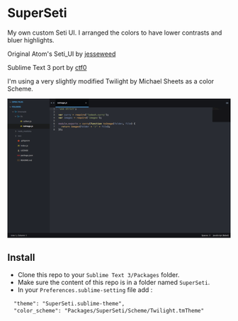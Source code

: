 # SuperSeti

My own custom Seti UI. I arranged the colors to have lower contrasts and bluer highlights.

Original Atom's Seti_UI by [jesseweed](https://github.com/jesseweed/seti-ui)

Sublime Text 3 port by [ctf0](https://github.com/ctf0/Seti_ST3)

I'm using a very slightly modified Twilight by Michael Sheets as a color Scheme.

![Seti Screenshot](./+res/screenshot.png)


## Install

* Clone this repo to your `Sublime Text 3/Packages` folder.
* Make sure the content of this repo is in a folder named `SuperSeti`.
* In your `Preferences.sublime-setting` file add :
```
  "theme": "SuperSeti.sublime-theme",
  "color_scheme": "Packages/SuperSeti/Scheme/Twilight.tmTheme"
```
